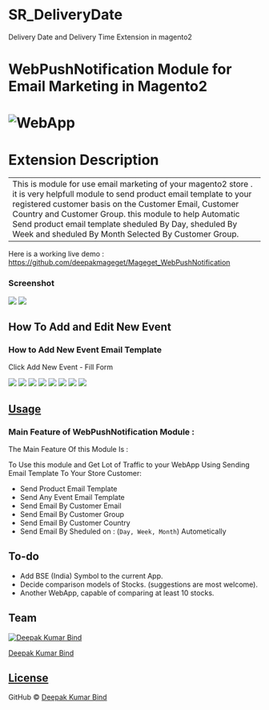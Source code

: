 # SR_DeliveryDate
Delivery Date and Delivery Time Extension in magento2


# WebPushNotification Module for Email Marketing in Magento2
# ![WebApp](https://i.ibb.co/DrLGqh8/Screenshot-1.png)
# Extension Description 
<table>
<tr>
<td>
  This is module for use email marketing of your magento2 store . it is very helpfull module to send product email template to your registered customer basis on the Customer Email, Customer Country and Customer Group. this module to help Automatic Send product email template sheduled By Day, sheduled By Week and sheduled By Month Selected By Customer Group. 
</td>
</tr>
</table>



Here is a working live demo :  https://github.com/deepakmageget/Mageget_WebPushNotification
### Screenshot
![](https://i.ibb.co/bXshjZM/Screenshot-3.png)
![](https://i.ibb.co/7K9bbFQ/dsfsdfsdfsdfsdffsdfsdfsdfsd.png)


## How To Add and Edit New Event
### How to Add New Event Email Template 
Click Add New Event - Fill Form

![](https://i.ibb.co/DMFrPbS/45.png)
![](https://i.ibb.co/gS4RJLT/46.png)
![](https://i.ibb.co/92PG8Q6/48.png)
![](https://i.ibb.co/dpWWMsJ/49.png)
![](https://i.ibb.co/r0Xg1W4/50.png)
![](https://i.ibb.co/D7DdFry/51.png)
![](https://i.ibb.co/Mh0hRzG/52.png)
![](https://i.ibb.co/PjDgmV4/53.png)


## [Usage](#) 

### Main Feature of WebPushNotification Module : 

The Main Feature Of this Module Is : 

To Use this module and Get Lot of Traffic to your WebApp Using Sending Email Template To Your Store Customer:

- Send Product Email Template
- Send Any Event Email Template 
- Send Email By Customer Email
- Send Email By Customer Group
- Send Email By Customer Country
- Send Email By Sheduled on : (`Day, Week, Month`) Autometically


## To-do
- Add BSE (India) Symbol to the current App.
- Decide comparison models of Stocks. (suggestions are most welcome).
- Another WebApp, capable of comparing at least 10 stocks.

## Team

[![Deepak Kumar Bind](https://i.ibb.co/2F6BM4T/dsfsdfsdfsd.png)](https://github.com/deepakmageget) 

[Deepak Kumar Bind ](https://github.com/deepakmageget)

## [License](#)

GitHub © [Deepak Kumar Bind ](https://github.com/deepakmageget)

